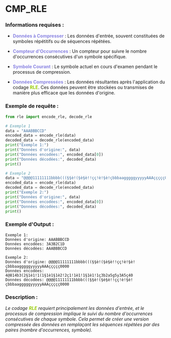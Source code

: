 # CMP_RLE


### Informations requises :
- <span style="color: #8A84E2">**Données à Compresser**</span> : Les données d'entrée, souvent constituées de symboles répétitifs ou de séquences répétées.

- <span style="color: #8A84E2">**Compteur d'Occurrences**</span> : Un compteur pour suivre le nombre d'occurrences consécutives d'un symbole spécifique.

- <span style="color: #8A84E2">**Symbole Courant**</span> : Le symbole actuel en cours d'examen pendant le processus de compression.

- <span style="color: #8A84E2">**Données Compressées**</span> : Les données résultantes après l'application du codage <span style="color: #97CC04">**RLE**</span>. Ces données peuvent être stockées ou transmises de manière plus efficace que les données d'origine.


### Exemple de requête :
```py
from rle import encode_rle, decode_rle

# Exemple 1
data = "AAABBBCCD"
encoded_data = encode_rle(data)
decoded_data = decode_rle(encoded_data)
print("Exemple 1:")
print("Données d'origine:", data)
print("Données encodées:", encoded_data[0])
print("Données décodées:", decoded_data)
print()

# Exemple 2
data = "@@@@11111111bbbb(((§§è!(§è§è!!çç!è!§è!çbbbaagggggyyyyyAAAççççç0000"
encoded_data = encode_rle(data)
decoded_data = decode_rle(encoded_data)
print("Exemple 2:")
print("Données d'origine:", data)
print("Données encodées:", encoded_data[0])
print("Données décodées:", decoded_data)
print()
```


### Exemple d'Output : 
```
Exemple 1:
Données d'origine: AAABBBCCD
Données encodées: 3A3B2C1D
Données décodées: AAABBBCCD

Exemple 2:
Données d'origine: @@@@11111111bbbb(((§§è!(§è§è!!çç!è!§è!çbbbaagggggyyyyyAAAççççç0000
Données encodées: 4@814b3(2§1è1!1(1§1è1§1è2!2ç1!1è1!1§1è1!1ç3b2a5g5y3A5ç40
Données décodées: @@@@11111111bbbb(((§§è!(§è§è!!çç!è!§è!çbbbaagggggyyyyyAAAççççç0000
```


### Description : 
 *Le codage <span style="color: #97CC04">**RLE**</span> requiert principalement les données d'entrée, et le processus de compression implique le suivi du nombre d'occurrences consécutives de chaque symbole. Cela permet de créer une version compressée des données en remplaçant les séquences répétées par des paires (nombre d'occurrences, symbole).*